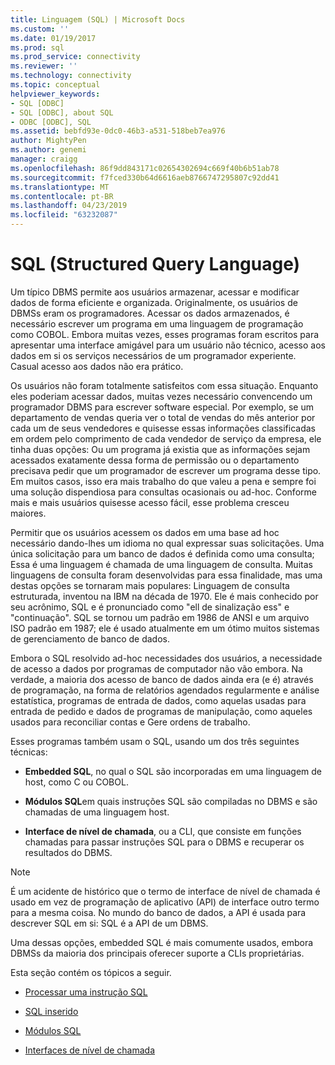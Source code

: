 ```yaml
---
title: Linguagem (SQL) | Microsoft Docs
ms.custom: ''
ms.date: 01/19/2017
ms.prod: sql
ms.prod_service: connectivity
ms.reviewer: ''
ms.technology: connectivity
ms.topic: conceptual
helpviewer_keywords:
- SQL [ODBC]
- SQL [ODBC], about SQL
- ODBC [ODBC], SQL
ms.assetid: bebfd93e-0dc0-46b3-a531-518beb7ea976
author: MightyPen
ms.author: genemi
manager: craigg
ms.openlocfilehash: 86f9dd843171c02654302694c669f40b6b51ab78
ms.sourcegitcommit: f7fced330b64d6616aeb8766747295807c92dd41
ms.translationtype: MT
ms.contentlocale: pt-BR
ms.lasthandoff: 04/23/2019
ms.locfileid: "63232087"
---
```

# <a name="structured-query-language-sql"></a>SQL (Structured Query Language)
Um típico DBMS permite aos usuários armazenar, acessar e modificar dados de forma eficiente e organizada. Originalmente, os usuários de DBMSs eram os programadores. Acessar os dados armazenados, é necessário escrever um programa em uma linguagem de programação como COBOL. Embora muitas vezes, esses programas foram escritos para apresentar uma interface amigável para um usuário não técnico, acesso aos dados em si os serviços necessários de um programador experiente. Casual acesso aos dados não era prático.  
  
 Os usuários não foram totalmente satisfeitos com essa situação. Enquanto eles poderiam acessar dados, muitas vezes necessário convencendo um programador DBMS para escrever software especial. Por exemplo, se um departamento de vendas queria ver o total de vendas do mês anterior por cada um de seus vendedores e quisesse essas informações classificadas em ordem pelo comprimento de cada vendedor de serviço da empresa, ele tinha duas opções: Ou um programa já existia que as informações sejam acessados exatamente dessa forma de permissão ou o departamento precisava pedir que um programador de escrever um programa desse tipo. Em muitos casos, isso era mais trabalho do que valeu a pena e sempre foi uma solução dispendiosa para consultas ocasionais ou ad-hoc. Conforme mais e mais usuários quisesse acesso fácil, esse problema cresceu maiores.  
  
 Permitir que os usuários acessem os dados em uma base ad hoc necessário dando-lhes um idioma no qual expressar suas solicitações. Uma única solicitação para um banco de dados é definida como uma consulta; Essa é uma linguagem é chamada de uma linguagem de consulta. Muitas linguagens de consulta foram desenvolvidas para essa finalidade, mas uma destas opções se tornaram mais populares: Linguagem de consulta estruturada, inventou na IBM na década de 1970. Ele é mais conhecido por seu acrônimo, SQL e é pronunciado como "ell de sinalização ess" e "continuação". SQL se tornou um padrão em 1986 de ANSI e um arquivo ISO padrão em 1987; ele é usado atualmente em um ótimo muitos sistemas de gerenciamento de banco de dados.  
  
 Embora o SQL resolvido ad-hoc necessidades dos usuários, a necessidade de acesso a dados por programas de computador não vão embora. Na verdade, a maioria dos acesso de banco de dados ainda era (e é) através de programação, na forma de relatórios agendados regularmente e análise estatística, programas de entrada de dados, como aquelas usadas para entrada de pedido e dados de programas de manipulação, como aqueles usados para reconciliar contas e Gere ordens de trabalho.  
  
 Esses programas também usam o SQL, usando um dos três seguintes técnicas:  
  
-   **Embedded SQL**, no qual o SQL são incorporadas em uma linguagem de host, como C ou COBOL.  
  
-   **Módulos SQL**em quais instruções SQL são compiladas no DBMS e são chamadas de uma linguagem host.  
  
-   **Interface de nível de chamada**, ou a CLI, que consiste em funções chamadas para passar instruções SQL para o DBMS e recuperar os resultados do DBMS.  
  
> [!NOTE]  
>  É um acidente de histórico que o termo de interface de nível de chamada é usado em vez de programação de aplicativo (API) de interface outro termo para a mesma coisa. No mundo do banco de dados, a API é usada para descrever SQL em si: SQL é a API de um DBMS.  
  
 Uma dessas opções, embedded SQL é mais comumente usados, embora DBMSs da maioria dos principais oferecer suporte a CLIs proprietárias.  
  
 Esta seção contém os tópicos a seguir.  
  
-   [Processar uma instrução SQL](../../odbc/reference/processing-a-sql-statement.md)  
  
-   [SQL inserido](../../odbc/reference/embedded-sql.md)  
  
-   [Módulos SQL](../../odbc/reference/sql-modules.md)  
  
-   [Interfaces de nível de chamada](../../odbc/reference/call-level-interfaces.md)
